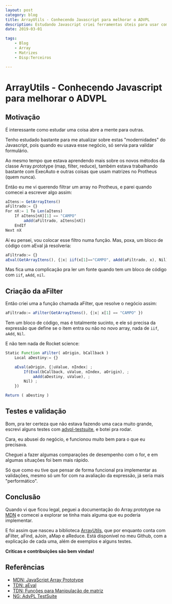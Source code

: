 ```yaml
---
layout: post
category: blog
title: ArrayUtils - Conhecendo Javascript para melhorar o ADVPL
description: Estudando Javascript criei ferramentas úteis para usar com ADVPL
date: 2019-03-01

tags:
    - Blog
    - Array
    - Matrizes
    - Disp:Terceiros

---
```

# ArrayUtils - Conhecendo Javascript para melhorar o ADVPL

## Motivação

É interessante como estudar uma coisa abre a mente para outras.

Tenho estudado bastante para me atualizar sobre estas "modernidades" do Javascript, pois quando eu usava esse negócio, só servia para validar formulário.

Ao mesmo tempo que estava aprendendo mais sobre os novos métodos da classe Array.prototype (map, filter, reduce), também estava trabalhando bastante com ExecAuto e outras coisas que usam matrizes no Protheus (quem nunca).

Então eu me vi querendo filtrar um array no Protheus, e parei quando comecei a escrever algo assim:

```js ADVPL
aItens:= GetArrayItens()
aFiltrado:= {}
For nX:= 1 To Len(aItens)
    If aItens[nX][1] == "CAMPO"
        aAdd(aFiltrado, aItens[nX])
    EndIf
Next nX
```

Aí eu pensei, vou colocar esse filtro numa função. Mas, poxa, um bloco de código com aEval já resolveria:

```js ADVPL
aFiltrado:= {}
aEval(GetArrayItens(), {|x| iif(x[1]=="CAMPO", aAdd(aFiltrado, x), Nil) })
```

Mas fica uma complicação pra ler um fonte quando tem um bloco de código com `iif`, `aAdd`, `nil`. 

## Criação da aFilter

Então criei uma a função chamada aFilter, que resolve o negócio assim:

```js ADVPL
aFiltrado:= aFilter(GetArrayItens(), {|x| x[1] == "CAMPO" })
```

Tem um bloco de código, mas é totalmente sucinto, e ele só precisa da expressão que define se o item entra ou não no novo array, nada de `iif`, `aAdd`, `Nil`.

E não tem nada de Rocket science:

```js ADVPL
Static Function aFilter( aOrigin, bCallback )
    Local aDestiny:= {}

    aEval(aOrigin, {|uValue, nIndex| ;
        If(Eval(bCallback, uValue, nIndex, aOrigin), ;
            aAdd(aDestiny, uValue), ;
        Nil) ;
    })

Return ( aDestiny )
```

## Testes e validação

Bom, pra ter certeza que não estava fazendo uma caca muito grande, escrevi alguns testes com [advpl-testsuite](https://github.com/nginformatica/advpl-testsuite), e botei pra rodar.

Cara, eu abusei do negócio, e funcionou muito bem para o que eu precisava.

Cheguei a fazer algumas comparações de desempenho com o for, e em algumas situações foi bem mais rápido.

Só que como eu tive que pensar de forma funcional pra implementar as validações, mesmo só um for com na avaliação da expressão, já seria mais "performático".

## Conclusão

Quando vi que ficou legal, peguei a documentação do Array.prototype na [MDN](https://developer.mozilla.org/pt-BR/docs/Web/JavaScript/Reference/Global_Objects/Array/filtro) e comecei a explorar se tinha mais alguma que eu poderia implementar.

E foi assim que nasceu a biblioteca [ArrayUtils](https://github.com/tgmti/TGM_Advpl_Tools/tree/master/ArrayUtils), que por enquanto conta com aFilter, aFind, aJoin, aMap e aReduce. Está disponível no meu Github, com a explicação de cada uma, além de exemplos e alguns testes.

**Críticas e contribuições são bem vindas!**

## Referências

* [MDN: JavaScript Array Prototype](https://developer.mozilla.org/pt-BR/docs/Web/JavaScript/Reference/Global_Objects/Array/)
* [TDN: aEval](http://tdn.totvs.com/display/tec/AEVal)
* [TDN: Funções para Manipulação de matriz](http://tdn.totvs.com/pages/viewpage.action?pageId=6063768)
* [NG: AdvPL TestSuite](https://github.com/nginformatica/advpl-testsuite)
